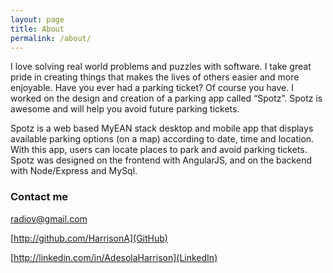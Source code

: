 ```yaml
---
layout: page
title: About
permalink: /about/
---
```


I love solving real world problems and puzzles with software. I take great pride in creating things that makes the lives of others easier and more enjoyable.  Have you ever had a parking ticket? Of course you have. I worked on the design and creation of a parking app called “Spotz”.  Spotz is awesome and will help you avoid future parking tickets.

Spotz is a web based MyEAN stack desktop and mobile app that displays available parking options (on a map) according to date, time and location. With this app, users can locate places to park and avoid parking tickets. Spotz was designed on the frontend with AngularJS, and on the backend with Node/Express and MySql.


### Contact me

[radiov@gmail.com](mailto:radiov@gmail.com)

[http://github.com/HarrisonA](GitHub)

[http://linkedin.com/in/AdesolaHarrison](LinkedIn)

